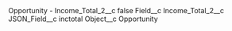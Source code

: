 <?xml version="1.0" encoding="UTF-8"?>
<CustomMetadata xmlns="http://soap.sforce.com/2006/04/metadata" xmlns:xsi="http://www.w3.org/2001/XMLSchema-instance" xmlns:xsd="http://www.w3.org/2001/XMLSchema">
    <label>Opportunity - Income_Total_2__c</label>
    <protected>false</protected>
    <values>
        <field>Field__c</field>
        <value xsi:type="xsd:string">Income_Total_2__c</value>
    </values>
    <values>
        <field>JSON_Field__c</field>
        <value xsi:type="xsd:string">inctotal</value>
    </values>
    <values>
        <field>Object__c</field>
        <value xsi:type="xsd:string">Opportunity</value>
    </values>
</CustomMetadata>
